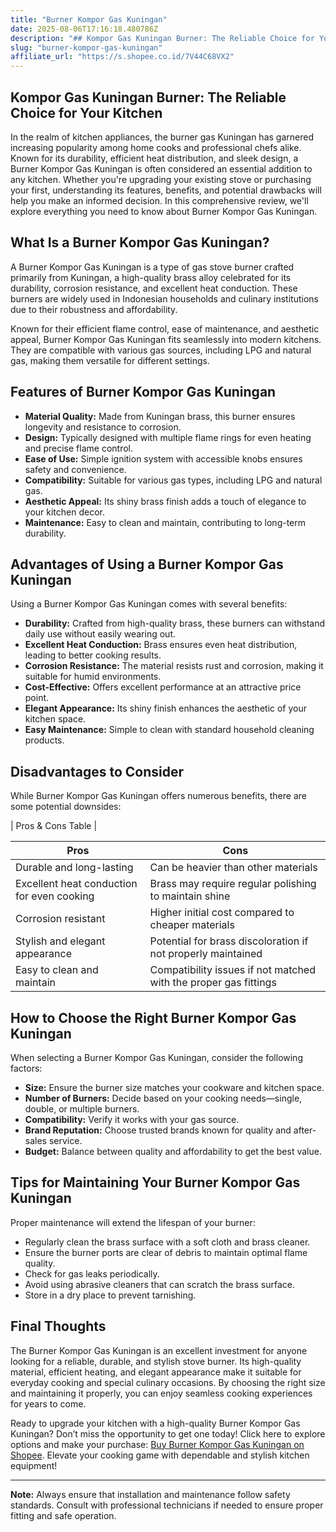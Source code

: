 ```yaml
---
title: "Burner Kompor Gas Kuningan"
date: 2025-08-06T17:16:18.480786Z
description: "## Kompor Gas Kuningan Burner: The Reliable Choice for Your Kitchen..."
slug: "burner-kompor-gas-kuningan"
affiliate_url: "https://s.shopee.co.id/7V44C68VX2"
---
```

## Kompor Gas Kuningan Burner: The Reliable Choice for Your Kitchen

In the realm of kitchen appliances, the burner gas Kuningan has garnered increasing popularity among home cooks and professional chefs alike. Known for its durability, efficient heat distribution, and sleek design, a Burner Kompor Gas Kuningan is often considered an essential addition to any kitchen. Whether you're upgrading your existing stove or purchasing your first, understanding its features, benefits, and potential drawbacks will help you make an informed decision. In this comprehensive review, we'll explore everything you need to know about Burner Kompor Gas Kuningan.

## What Is a Burner Kompor Gas Kuningan?

A Burner Kompor Gas Kuningan is a type of gas stove burner crafted primarily from Kuningan, a high-quality brass alloy celebrated for its durability, corrosion resistance, and excellent heat conduction. These burners are widely used in Indonesian households and culinary institutions due to their robustness and affordability.

Known for their efficient flame control, ease of maintenance, and aesthetic appeal, Burner Kompor Gas Kuningan fits seamlessly into modern kitchens. They are compatible with various gas sources, including LPG and natural gas, making them versatile for different settings.

## Features of Burner Kompor Gas Kuningan

- **Material Quality:** Made from Kuningan brass, this burner ensures longevity and resistance to corrosion.
- **Design:** Typically designed with multiple flame rings for even heating and precise flame control.
- **Ease of Use:** Simple ignition system with accessible knobs ensures safety and convenience.
- **Compatibility:** Suitable for various gas types, including LPG and natural gas.
- **Aesthetic Appeal:** Its shiny brass finish adds a touch of elegance to your kitchen decor.
- **Maintenance:** Easy to clean and maintain, contributing to long-term durability.

## Advantages of Using a Burner Kompor Gas Kuningan

Using a Burner Kompor Gas Kuningan comes with several benefits:

- **Durability:** Crafted from high-quality brass, these burners can withstand daily use without easily wearing out.
- **Excellent Heat Conduction:** Brass ensures even heat distribution, leading to better cooking results.
- **Corrosion Resistance:** The material resists rust and corrosion, making it suitable for humid environments.
- **Cost-Effective:** Offers excellent performance at an attractive price point.
- **Elegant Appearance:** Its shiny finish enhances the aesthetic of your kitchen space.
- **Easy Maintenance:** Simple to clean with standard household cleaning products.

## Disadvantages to Consider

While Burner Kompor Gas Kuningan offers numerous benefits, there are some potential downsides:

| Pros & Cons Table |

| Pros | Cons |
|---------|---------|
| Durable and long-lasting | Can be heavier than other materials |
| Excellent heat conduction for even cooking | Brass may require regular polishing to maintain shine |
| Corrosion resistant | Higher initial cost compared to cheaper materials |
| Stylish and elegant appearance | Potential for brass discoloration if not properly maintained |
| Easy to clean and maintain | Compatibility issues if not matched with the proper gas fittings |

## How to Choose the Right Burner Kompor Gas Kuningan

When selecting a Burner Kompor Gas Kuningan, consider the following factors:

- **Size:** Ensure the burner size matches your cookware and kitchen space.
- **Number of Burners:** Decide based on your cooking needs—single, double, or multiple burners.
- **Compatibility:** Verify it works with your gas source.
- **Brand Reputation:** Choose trusted brands known for quality and after-sales service.
- **Budget:** Balance between quality and affordability to get the best value.

## Tips for Maintaining Your Burner Kompor Gas Kuningan

Proper maintenance will extend the lifespan of your burner:

- Regularly clean the brass surface with a soft cloth and brass cleaner.
- Ensure the burner ports are clear of debris to maintain optimal flame quality.
- Check for gas leaks periodically.
- Avoid using abrasive cleaners that can scratch the brass surface.
- Store in a dry place to prevent tarnishing.

## Final Thoughts

The Burner Kompor Gas Kuningan is an excellent investment for anyone looking for a reliable, durable, and stylish stove burner. Its high-quality material, efficient heating, and elegant appearance make it suitable for everyday cooking and special culinary occasions. By choosing the right size and maintaining it properly, you can enjoy seamless cooking experiences for years to come.

Ready to upgrade your kitchen with a high-quality Burner Kompor Gas Kuningan? Don’t miss the opportunity to get one today! Click here to explore options and make your purchase: [Buy Burner Kompor Gas Kuningan on Shopee](https://s.shopee.co.id/7V44C68VX2). Elevate your cooking game with dependable and stylish kitchen equipment!

---

**Note:** Always ensure that installation and maintenance follow safety standards. Consult with professional technicians if needed to ensure proper fitting and safe operation.
